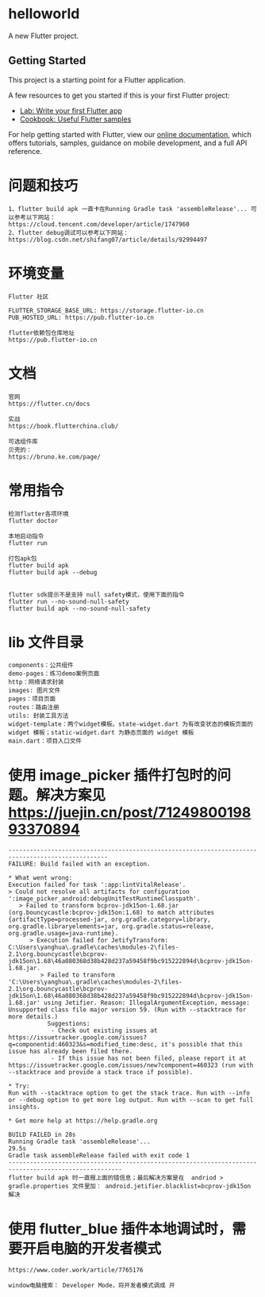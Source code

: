 # helloworld

A new Flutter project.

## Getting Started

This project is a starting point for a Flutter application.

A few resources to get you started if this is your first Flutter project:

- [Lab: Write your first Flutter app](https://flutter.dev/docs/get-started/codelab)
- [Cookbook: Useful Flutter samples](https://flutter.dev/docs/cookbook)

For help getting started with Flutter, view our
[online documentation](https://flutter.dev/docs), which offers tutorials,
samples, guidance on mobile development, and a full API reference.

# 问题和技巧
```
1、flutter build apk 一直卡在Running Gradle task 'assembleRelease'... 可以参考以下网站：
https://cloud.tencent.com/developer/article/1747960
2、flutter debug调试可以参考以下网站：
https://blog.csdn.net/shifang07/article/details/92994497
```
# 环境变量
```
Flutter 社区

FLUTTER_STORAGE_BASE_URL: https://storage.flutter-io.cn
PUB_HOSTED_URL: https://pub.flutter-io.cn

flutter依赖包仓库地址
https://pub.flutter-io.cn
```


# 文档
```
官网
https://flutter.cn/docs

实战
https://book.flutterchina.club/

可选组件库
贝壳的：
https://bruno.ke.com/page/
```

# 常用指令
```
检测flutter各项环境
flutter doctor

本地启动指令
flutter run

打包apk包
flutter build apk
flutter build apk --debug


flutter sdk提示不是支持 null safety模式，使用下面的指令
flutter run --no-sound-null-safety
flutter build apk --no-sound-null-safety

```

# lib 文件目录
```
components：公共组件
demo-pages：练习demo案例页面
http：网络请求封装
images: 图片文件 
pages：项目页面
routes：路由注册
utils: 封装工具方法
widget-template：两个widget模板。state-widget.dart 为有改变状态的模板页面的 widget 模板；static-widget.dart 为静态页面的 widget 模板
main.dart：项目入口文件
```

# 使用 image_picker 插件打包时的问题。解决方案见 https://juejin.cn/post/7124980019893370894
```
--------------------------------------------------------------------------------------------------
FAILURE: Build failed with an exception.

* What went wrong:
Execution failed for task ':app:lintVitalRelease'.
> Could not resolve all artifacts for configuration ':image_picker_android:debugUnitTestRuntimeClasspath'.
   > Failed to transform bcprov-jdk15on-1.68.jar (org.bouncycastle:bcprov-jdk15on:1.68) to match attributes {artifactType=processed-jar, org.gradle.category=library, org.gradle.libraryelements=jar, org.gradle.status=release, org.gradle.usage=java-runtime}.
      > Execution failed for JetifyTransform: C:\Users\yanghua\.gradle\caches\modules-2\files-2.1\org.bouncycastle\bcprov-jdk15on\1.68\46a080368d38b428d237a59458f9bc915222894d\bcprov-jdk15on-1.68.jar.
         > Failed to transform 'C:\Users\yanghua\.gradle\caches\modules-2\files-2.1\org.bouncycastle\bcprov-jdk15on\1.68\46a080368d38b428d237a59458f9bc915222894d\bcprov-jdk15on-1.68.jar' using Jetifier. Reason: IllegalArgumentException, message: Unsupported class file major version 59. (Run with --stacktrace for more details.)        
           Suggestions:
            - Check out existing issues at https://issuetracker.google.com/issues?q=componentid:460323&s=modified_time:desc, it's possible that this issue has already been filed there.
            - If this issue has not been filed, please report it at https://issuetracker.google.com/issues/new?component=460323 (run with --stacktrace and provide a stack trace if possible).

* Try:
Run with --stacktrace option to get the stack trace. Run with --info or --debug option to get more log output. Run with --scan to get full insights.

* Get more help at https://help.gradle.org

BUILD FAILED in 28s
Running Gradle task 'assembleRelease'...                           29.5s
Gradle task assembleRelease failed with exit code 1
------------------------------------------------------------------------------------------------------
flutter build apk 时一直报上面的错信息；最后解决方案是在  andriod > gradle.properties 文件里加： android.jetifier.blacklist=bcprov-jdk15on  解决
```

# 使用 flutter_blue 插件本地调试时，需要开启电脑的开发者模式
```
https://www.coder.work/article/7765176

window电脑搜索： Developer Mode，将开发者模式调成 开
```